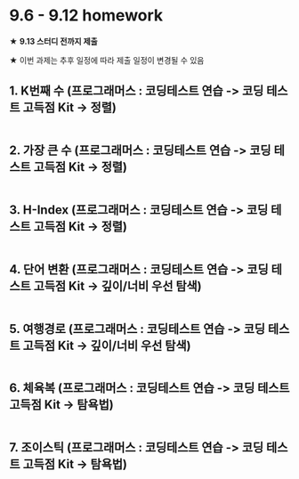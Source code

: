 # 9.6 - 9.12 homework

★ **9.13 스터디 전까지 제출**

★ 이번 과제는 추후 일정에 따라 제출 일정이 변경될 수 있음 

## 1. K번째 수 (프로그래머스 : 코딩테스트 연습 -> 코딩 테스트 고득점 Kit -> 정렬)

```python
```

## 2. 가장 큰 수 (프로그래머스 : 코딩테스트 연습 -> 코딩 테스트 고득점 Kit -> 정렬)

```python
```

## 3. H-Index (프로그래머스 : 코딩테스트 연습 -> 코딩 테스트 고득점 Kit -> 정렬)

```python
```

## 4. 단어 변환 (프로그래머스 : 코딩테스트 연습 -> 코딩 테스트 고득점 Kit -> 깊이/너비 우선 탐색)

```python
```

## 5. 여행경로 (프로그래머스 : 코딩테스트 연습 -> 코딩 테스트 고득점 Kit -> 깊이/너비 우선 탐색)

```python
```

## 6. 체육복 (프로그래머스 : 코딩테스트 연습 -> 코딩 테스트 고득점 Kit -> 탐욕법)

```python

```

## 7. 조이스틱 (프로그래머스 : 코딩테스트 연습 -> 코딩 테스트 고득점 Kit -> 탐욕법)

```python
```





